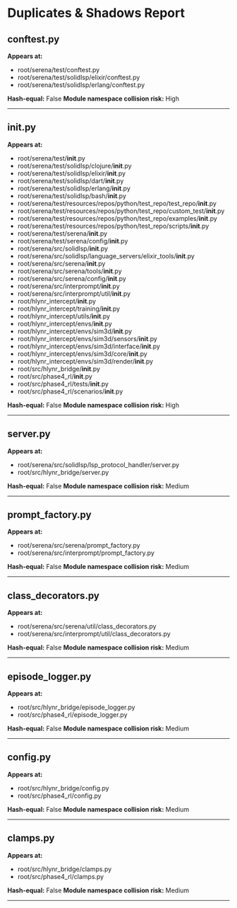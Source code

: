 # Duplicates & Shadows Report

## conftest.py

**Appears at:**
- root/serena/test/conftest.py
- root/serena/test/solidlsp/elixir/conftest.py
- root/serena/test/solidlsp/erlang/conftest.py

**Hash-equal:** False
**Module namespace collision risk:** High

---

## __init__.py

**Appears at:**
- root/serena/test/__init__.py
- root/serena/test/solidlsp/clojure/__init__.py
- root/serena/test/solidlsp/elixir/__init__.py
- root/serena/test/solidlsp/dart/__init__.py
- root/serena/test/solidlsp/erlang/__init__.py
- root/serena/test/solidlsp/bash/__init__.py
- root/serena/test/resources/repos/python/test_repo/test_repo/__init__.py
- root/serena/test/resources/repos/python/test_repo/custom_test/__init__.py
- root/serena/test/resources/repos/python/test_repo/examples/__init__.py
- root/serena/test/resources/repos/python/test_repo/scripts/__init__.py
- root/serena/test/serena/__init__.py
- root/serena/test/serena/config/__init__.py
- root/serena/src/solidlsp/__init__.py
- root/serena/src/solidlsp/language_servers/elixir_tools/__init__.py
- root/serena/src/serena/__init__.py
- root/serena/src/serena/tools/__init__.py
- root/serena/src/serena/config/__init__.py
- root/serena/src/interprompt/__init__.py
- root/serena/src/interprompt/util/__init__.py
- root/hlynr_intercept/__init__.py
- root/hlynr_intercept/training/__init__.py
- root/hlynr_intercept/utils/__init__.py
- root/hlynr_intercept/envs/__init__.py
- root/hlynr_intercept/envs/sim3d/__init__.py
- root/hlynr_intercept/envs/sim3d/sensors/__init__.py
- root/hlynr_intercept/envs/sim3d/interface/__init__.py
- root/hlynr_intercept/envs/sim3d/core/__init__.py
- root/hlynr_intercept/envs/sim3d/render/__init__.py
- root/src/hlynr_bridge/__init__.py
- root/src/phase4_rl/__init__.py
- root/src/phase4_rl/tests/__init__.py
- root/src/phase4_rl/scenarios/__init__.py

**Hash-equal:** False
**Module namespace collision risk:** High

---

## server.py

**Appears at:**
- root/serena/src/solidlsp/lsp_protocol_handler/server.py
- root/src/hlynr_bridge/server.py

**Hash-equal:** False
**Module namespace collision risk:** Medium

---

## prompt_factory.py

**Appears at:**
- root/serena/src/serena/prompt_factory.py
- root/serena/src/interprompt/prompt_factory.py

**Hash-equal:** False
**Module namespace collision risk:** Medium

---

## class_decorators.py

**Appears at:**
- root/serena/src/serena/util/class_decorators.py
- root/serena/src/interprompt/util/class_decorators.py

**Hash-equal:** False
**Module namespace collision risk:** Medium

---

## episode_logger.py

**Appears at:**
- root/src/hlynr_bridge/episode_logger.py
- root/src/phase4_rl/episode_logger.py

**Hash-equal:** False
**Module namespace collision risk:** Medium

---

## config.py

**Appears at:**
- root/src/hlynr_bridge/config.py
- root/src/phase4_rl/config.py

**Hash-equal:** False
**Module namespace collision risk:** Medium

---

## clamps.py

**Appears at:**
- root/src/hlynr_bridge/clamps.py
- root/src/phase4_rl/clamps.py

**Hash-equal:** False
**Module namespace collision risk:** Medium

---

